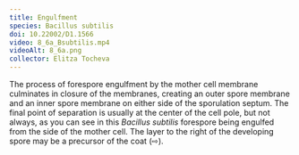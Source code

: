 ```yaml
---
title: Engulfment
species: Bacillus subtilis 
doi: 10.22002/D1.1566
video: 8_6a_Bsubtilis.mp4
videoAlt: 8_6a.png
collector: Elitza Tocheva
---
```


The process of forespore engulfment by the mother cell membrane culminates in closure of the membranes, creating an outer spore membrane and an inner spore membrane on either side of the sporulation septum. The final point of separation is usually at the center of the cell pole, but not always, as you can see in this *Bacillus subtilis* forespore being engulfed from the side of the mother cell. The layer to the right of the developing spore may be a precursor of the coat (⇨).

